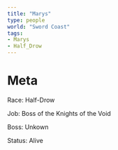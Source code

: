 ```yaml
---
title: "Marys"
type: people
world: "Sword Coast"
tags: 
- Marys
- Half_Drow
---
```


# Meta

Race: Half-Drow

Job: Boss of the Knights of the Void

Boss: Unkown

Status: Alive